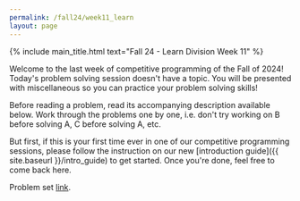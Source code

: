 ```yaml
---
permalink: /fall24/week11_learn
layout: page
---
```


{% include main_title.html text="Fall 24 - Learn Division Week 11" %}

Welcome to the last week of competitive programming of the Fall of
2024! Today's problem solving session doesn't have a topic. You will
be presented with miscellaneous so you can practice your problem
solving skills!

Before reading a problem, read its accompanying description available
below. Work through the problems one by one, i.e. don't try working on
B before solving A, C before solving A, etc.

But first, if this is your first time ever in one of our
competitive programming sessions, please follow the instruction on our
new [introduction guide]({{ site.baseurl }}/intro_guide) to get
started. Once you're done, feel free to come back here.

Problem set [link](https://codeforces.com/group/hNnRWqFua0/contest/572045).
